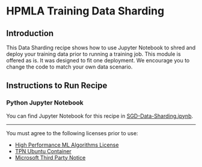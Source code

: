 # HPMLA Training Data Sharding

## Introduction
This Data Sharding recipe shows how to use Jupyter Notebook to shred and deploy your training data prior to running a training job.  This module is offered as is.  It was designed to fit one deployment.  We encourage you to change the code to match your own data scenario.

## Instructions to Run Recipe

### Python Jupyter Notebook

You can find Jupyter Notebook for this recipe in [SGD-Data-Sharding.ipynb](./SGD-Data-Sharding.ipynb).

-----------------------------------------------------
You must agree to the following licenses prior to use:
* [High Performance ML Algorithms License](https://github.com/saeedmaleki/Distributed-Linear-Learner/blob/master/High%20Performance%20ML%20Algorithms%20-%20Standalone%20(free)%20Use%20Terms%20V2%20(06-06-18).txt)
* [TPN Ubuntu Container](https://github.com/saeedmaleki/Distributed-Linear-Learner/blob/master/TPN_Ubuntu%20Container_16-04-FINAL.txt)
* [Microsoft Third Party Notice](https://github.com/saeedmaleki/Distributed-Linear-Learner/blob/master/MicrosoftThirdPartyNotice.txt) 
